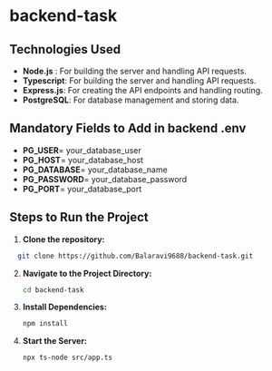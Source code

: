 # backend-task

## Technologies Used
- **Node.js** :  For building the server and handling API requests.
- **Typescript**:  For building the server and handling API requests.
- **Express.js**: For creating the API endpoints and handling routing.
- **PostgreSQL**: For database management and storing data.



## Mandatory Fields to Add in backend .env

- **PG_USER**= your_database_user
- **PG_HOST**= your_database_host
- **PG_DATABASE**= your_database_name
- **PG_PASSWORD**= your_database_password
- **PG_PORT**= your_database_port

## Steps to Run the Project

1. **Clone the repository:**
 ```sh
   git clone https://github.com/Balaravi9688/backend-task.git
   ```
   
2. **Navigate to the Project Directory:**
   ```sh
   cd backend-task
   ```

3. **Install Dependencies:**
   ```sh
   npm install
   ```

4. **Start the Server:**
   ```sh
   npx ts-node src/app.ts
   ```
